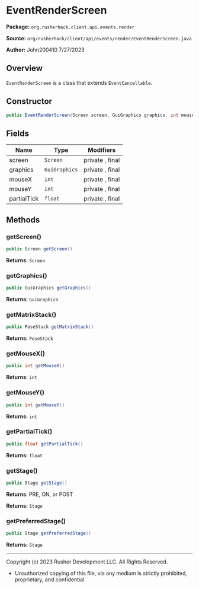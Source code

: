 # EventRenderScreen

**Package:** `org.rusherhack.client.api.events.render`

**Source:** `org/rusherhack/client/api/events/render/EventRenderScreen.java`

**Author:** John200410 7/27/2023



## Overview

`EventRenderScreen` is a class that extends `EventCancellable`.

## Constructor

```java
public EventRenderScreen(Screen screen, GuiGraphics graphics, int mouseX, int mouseY, float partialTick)
```

## Fields

| Name | Type | Modifiers |
|------|------|----------|
| screen | `Screen` | private , final |
| graphics | `GuiGraphics` | private , final |
| mouseX | `int` | private , final |
| mouseY | `int` | private , final |
| partialTick | `float` | private , final |


## Methods

### getScreen()

```java
public Screen getScreen()
```

**Returns:** `Screen`

### getGraphics()

```java
public GuiGraphics getGraphics()
```

**Returns:** `GuiGraphics`

### getMatrixStack()

```java
public PoseStack getMatrixStack()
```

**Returns:** `PoseStack`

### getMouseX()

```java
public int getMouseX()
```

**Returns:** `int`

### getMouseY()

```java
public int getMouseY()
```

**Returns:** `int`

### getPartialTick()

```java
public float getPartialTick()
```

**Returns:** `float`

### getStage()

```java
public Stage getStage()
```

**Returns**: PRE, ON, or POST



**Returns:** `Stage`

### getPreferredStage()

```java
public Stage getPreferredStage()
```

**Returns:** `Stage`

---

Copyright (c) 2023 Rusher Development LLC. All Rights Reserved.
* Unauthorized copying of this file, via any medium is strictly prohibited, proprietary, and confidential.
